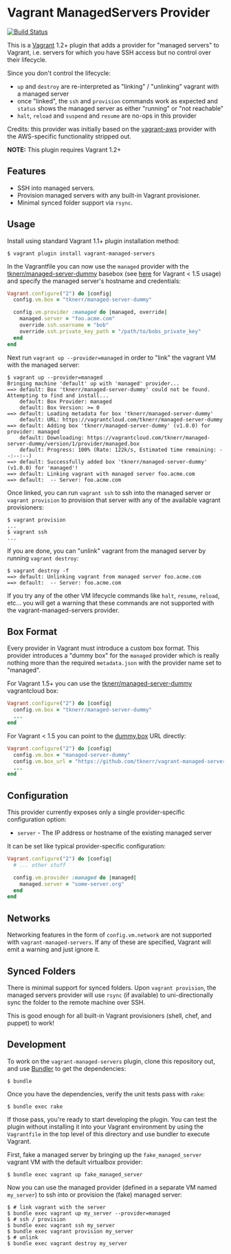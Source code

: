 # Vagrant ManagedServers Provider

[![Build Status](https://travis-ci.org/tknerr/vagrant-managed-servers.png?branch=master)](https://travis-ci.org/tknerr/vagrant-managed-servers)

This is a [Vagrant](http://www.vagrantup.com) 1.2+ plugin that adds a provider for "managed servers" to Vagrant, i.e. servers for which you have SSH access but no control over their lifecycle.

Since you don't control the lifecycle:
 * `up` and `destroy` are re-interpreted as "linking" / "unlinking" vagrant with a managed server
 * once "linked", the `ssh` and `provision` commands work as expected and `status` shows the managed server as either "running" or "not reachable"
 * `halt`, `reload` and `suspend` and `resume` are no-ops in this provider

Credits: this provider was initially based on the [vagrant-aws](https://github.com/mitchellh/vagrant-aws) provider with the AWS-specific functionality stripped out.

**NOTE:** This plugin requires Vagrant 1.2+

## Features

* SSH into managed servers.
* Provision managed servers with any built-in Vagrant provisioner.
* Minimal synced folder support via `rsync`.

## Usage

Install using standard Vagrant 1.1+ plugin installation method:
```
$ vagrant plugin install vagrant-managed-servers
```

In the Vagrantfile you can now use the `managed` provider with the [tknerr/managed-server-dummy](https://vagrantcloud.com/tknerr/managed-server-dummy) basebox (see [here](https://github.com/tknerr/vagrant-managed-servers#box-format) for Vagrant < 1.5 usage) and specify the managed server's hostname and credentials:
```ruby
Vagrant.configure("2") do |config|
  config.vm.box = "tknerr/managed-server-dummy"

  config.vm.provider :managed do |managed, override|
    managed.server = "foo.acme.com"
    override.ssh.username = "bob"
    override.ssh.private_key_path = "/path/to/bobs_private_key"
  end
end
```

Next run `vagrant up --provider=managed` in order to "link" the vagrant VM with the managed server: 
```
$ vagrant up --provider=managed
Bringing machine 'default' up with 'managed' provider...
==> default: Box 'tknerr/managed-server-dummy' could not be found. Attempting to find and install...
    default: Box Provider: managed
    default: Box Version: >= 0
==> default: Loading metadata for box 'tknerr/managed-server-dummy'
    default: URL: https://vagrantcloud.com/tknerr/managed-server-dummy
==> default: Adding box 'tknerr/managed-server-dummy' (v1.0.0) for provider: managed
    default: Downloading: https://vagrantcloud.com/tknerr/managed-server-dummy/version/1/provider/managed.box
    default: Progress: 100% (Rate: 122k/s, Estimated time remaining: --:--:--)
==> default: Successfully added box 'tknerr/managed-server-dummy' (v1.0.0) for 'managed'!
==> default: Linking vagrant with managed server foo.acme.com
==> default:  -- Server: foo.acme.com
```

Once linked, you can run `vagrant ssh` to ssh into the managed server or `vagrant provision` to provision that server with any of the available vagrant provisioners:
```
$ vagrant provision
...
$ vagrant ssh
...
``` 

If you are done, you can "unlink" vagrant from the managed server by running `vagrant destroy`:
```
$ vagrant destroy -f
==> default: Unlinking vagrant from managed server foo.acme.com
==> default:  -- Server: foo.acme.com
```

If you try any of the other VM lifecycle commands like `halt`, `resume`, `reload`, etc... you will get a warning that these commands are not supported with the vagrant-managed-servers provider. 

## Box Format

Every provider in Vagrant must introduce a custom box format. This provider introduces a "dummy box" for the `managed` provider which is really nothing more than the required `metadata.json` with the provider name set to "managed". 

For Vagrant 1.5+ you can use the [tknerr/managed-server-dummy](https://vagrantcloud.com/tknerr/managed-server-dummy) vagrantcloud box:
```ruby
Vagrant.configure("2") do |config|
  config.vm.box = "tknerr/managed-server-dummy"
  ...
end
```

For Vagrant < 1.5 you can point to the [dummy.box](https://github.com/tknerr/vagrant-managed-servers/raw/master/dummy.box) URL directly:
```ruby
Vagrant.configure("2") do |config|
  config.vm.box = "managed-server-dummy"
  config.vm.box_url = "https://github.com/tknerr/vagrant-managed-servers/raw/master/dummy.box"
  ...
end
```

## Configuration

This provider currently exposes only a single provider-specific configuration option:

* `server` - The IP address or hostname of the existing managed server

It can be set like typical provider-specific configuration:

```ruby
Vagrant.configure("2") do |config|
  # ... other stuff

  config.vm.provider :managed do |managed|
    managed.server = "some-server.org"
  end
end
```

## Networks

Networking features in the form of `config.vm.network` are not
supported with `vagrant-managed-servers`. If any of these are
specified, Vagrant will emit a warning and just ignore it.

## Synced Folders

There is minimal support for synced folders. Upon `vagrant provision`, 
the managed servers provider will use
`rsync` (if available) to uni-directionally sync the folder to
the remote machine over SSH.

This is good enough for all built-in Vagrant provisioners (shell,
chef, and puppet) to work!

## Development

To work on the `vagrant-managed-servers` plugin, clone this repository out, and use
[Bundler](http://gembundler.com) to get the dependencies:

```
$ bundle
```

Once you have the dependencies, verify the unit tests pass with `rake`:

```
$ bundle exec rake
```

If those pass, you're ready to start developing the plugin. You can test
the plugin without installing it into your Vagrant environment by using the
`Vagrantfile` in the top level of this directory and use bundler to execute Vagrant.

First, fake a managed server by bringing up the `fake_managed_server` vagrant VM with the default virtualbox provider:

```
$ bundle exec vagrant up fake_managed_server
```

Now you can use the managed provider (defined in a separate VM named `my_server`) to ssh into or provision the (fake) managed server:

```
$ # link vagrant with the server
$ bundle exec vagrant up my_server --provider=managed
$ # ssh / provision
$ bundle exec vagrant ssh my_server
$ bundle exec vagrant provision my_server
$ # unlink
$ bundle exec vagrant destroy my_server
```
